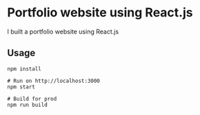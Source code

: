 # Portfolio website using React.js

I built a portfolio website using React.js

## Usage
```
npm install

# Run on http://localhost:3000
npm start

# Build for prod
npm run build
```

